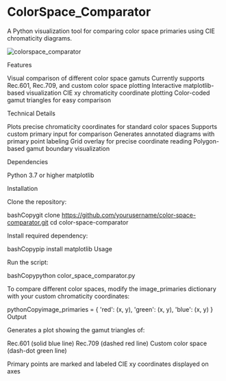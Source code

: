 # ColorSpace_Comparator
A Python visualization tool for comparing color space primaries using CIE chromaticity diagrams.

![colorspace_comparator](https://github.com/user-attachments/assets/884afed8-2990-425f-badc-0779fb9f7d5a)


Features

Visual comparison of different color space gamuts
Currently supports Rec.601, Rec.709, and custom color space plotting
Interactive matplotlib-based visualization
CIE xy chromaticity coordinate plotting
Color-coded gamut triangles for easy comparison

Technical Details

Plots precise chromaticity coordinates for standard color spaces
Supports custom primary input for comparison
Generates annotated diagrams with primary point labeling
Grid overlay for precise coordinate reading
Polygon-based gamut boundary visualization

Dependencies

Python 3.7 or higher
matplotlib

Installation

Clone the repository:

bashCopygit clone https://github.com/yourusername/color-space-comparator.git
cd color-space-comparator

Install required dependency:

bashCopypip install matplotlib
Usage

Run the script:

bashCopypython color_space_comparator.py

To compare different color spaces, modify the image_primaries dictionary with your custom chromaticity coordinates:

pythonCopyimage_primaries = {
    'red': (x, y),
    'green': (x, y),
    'blue': (x, y)
}
Output

Generates a plot showing the gamut triangles of:

Rec.601 (solid blue line)
Rec.709 (dashed red line)
Custom color space (dash-dot green line)


Primary points are marked and labeled
CIE xy coordinates displayed on axes

